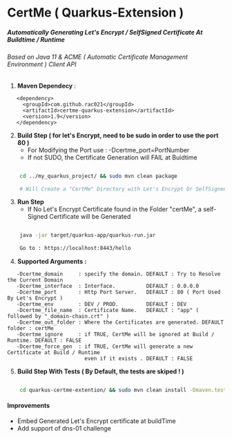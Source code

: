 # CertMe ( Quarkus-Extension )

#####  Automatically Generating Let's Encrypt / SelfSigned Certificate At Buildtime / Runtime
###### Based on Java 11 & ACME ( Automatic Certificate Management Environment ) Client API

1. **Maven Dependecy** : 

```
   <dependency>
     <groupId>com.github.rac021</groupId>
     <artifactId>certme-quarkus-extension</artifactId>
     <version>1.9</version>
   </dependency>
```

2. **Build Step ( for let's Encrypt, need to be sudo in order to use the port 80 )**
      - For Modifying the Port use : -Dcertme_port=PortNumber 
      - If not SUDO, the Certificate Generation will FAIL at Buidtime
```bash

    cd ../my_quarkus_project/ && sudo mvn clean package 
    
    # Will Create a "CertMe" Directory with Let's Encrypt Or SelfSigned Certificate

```
3. **Run Step**
      - If No Let's Encrypt Certificate found in the Folder "certMe", a self-Signed Certificate will be Generated
```bash

    java -jar target/quarkus-app/quarkus-run.jar
    
    Go to : https://localhost:8443/hello

```
4. **Supported Arguments :**

```
   -Dcertme_domain     : specify the domain. DEFAULT : Try to Resolve the Current Domain
   -Dcertme_interface  : Interface.          DEFAULT : 0.0.0.0
   -Dcertme_port       : Http Port Server.   DEFAULT : 80 ( Port Used By Let's Encrypt )
   -Dcertme_env        : DEV / PROD.         DEFAULT : DEV
   -Dcertme_file_name  : Certificate Name.   DEFAULT : "app" ( followed by "_domain-chain.crt" )
   -Dcertme_out_folder : Where the Certificates are generated. DEFAULT folder : certMe   
   -Dcertme_ignore     : if TRUE, CertMe will be ignored at Build / Runtime. DEFAULT : FALSE
   -Dcertme_force_gen  : if TRUE, CertMe will generate a new Certificate at Build / Runtime 
                         even if it exists . DEFAULT : FALSE 
```

5. **Build Step With Tests ( By Default, the tests are skiped ! )**

```bash

    cd quarkus-certme-extention/ && sudo mvn clean install -Dmaven.test.skip=false
```

#### Improvements
  - Embed Generated Let's Encrypt certificate at buildTime
  - Add support of dns-01 challenge
